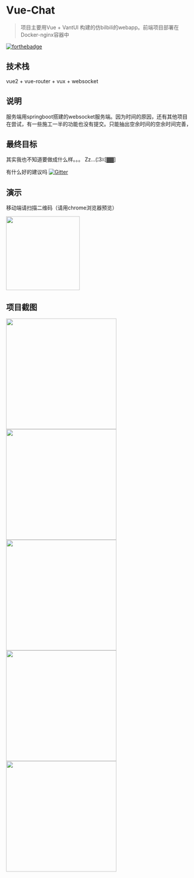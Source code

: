 # Vue-Chat

> 项目主要用Vue + VantUI 构建的仿bilbili的webapp。前端项目部署在Docker-nginx容器中




[![forthebadge](https://forthebadge.com/images/badges/made-with-vue.svg)](https://cn.vuejs.org/v2/guide/)



## 技术栈

vue2 + vue-router + vux + websocket



## 说明

服务端用springboot搭建的websocket服务端。因为时间的原因，还有其他项目在尝试，有一些施工一半的功能也没有提交。只能抽出空余时间的空余时间完善，





## 最终目标

其实我也不知道要做成什么样。。。 Zz...(¦3ꇤ[▓▓]

有什么好的建议吗    [![Gitter](https://badges.gitter.im/JoinChat.svg)](https://gitter.im/jingkeling/Lobby)



## 演示

移动端请扫描二维码（请用chrome浏览器预览）

<img src="https://pic-1253206304.cos.ap-shanghai.myqcloud.com/bilbiliindex.png" width="200px">





## 项目截图



<img src="https://github-1253206304.cos.ap-shanghai.myqcloud.com/chathub1.png" width="300px">


<img src="https://github-1253206304.cos.ap-shanghai.myqcloud.com/chathub2.png" width="300px">



<img src="https://github-1253206304.cos.ap-shanghai.myqcloud.com/chathub3.png" width="300px">

<img src="https://github-1253206304.cos.ap-shanghai.myqcloud.com/chathub4.png" width="300px">

<img src="https://github-1253206304.cos.ap-shanghai.myqcloud.com/chathub5.png" width="300px">



